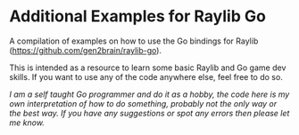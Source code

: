 # Additional Examples for Raylib Go
A compilation of examples on how to use the Go bindings for Raylib (https://github.com/gen2brain/raylib-go).

This is intended as a resource to learn some basic Raylib and Go game dev skills. If you want to use any of the code anywhere else, feel free to do so. 

*I am a self taught Go programmer and do it as a hobby, the code here is my own interpretation of how to do something, probably not the only way or the best way. If you have any suggestions or spot any errors then please let me know.* 
